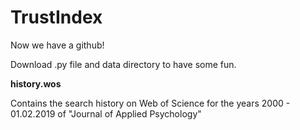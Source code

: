# TrustIndex

Now we have a github!


Download .py file and data directory to have some fun.

**history.wos** 

Contains the search history on Web of Science for the years 2000 - 01.02.2019 of "Journal of Applied Psychology"
